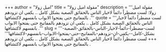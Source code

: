 +++
author = "اميل زولا"
title = "مقولة اميل زولا"
description = '''مقولة اميل زولا: لست مضطراً دائماً لاخبار الناس بالحقائق الصعبة بشكل كامل .. يكفي ان تزودهم بالمفاتيح حتى يفتحوا الابواب بانفسهم لاكتشافها .'''
quote = '''لست مضطراً دائماً لاخبار الناس بالحقائق الصعبة بشكل كامل .. يكفي ان تزودهم بالمفاتيح حتى يفتحوا الابواب بانفسهم لاكتشافها .'''
slug = '''لست-مضطراً-دائماً-لاخبار-الناس-بالحقائق-الصعبة-بشكل-كامل--يكفي-ان-تزودهم-بالمفاتيح-حتى-يفتحوا-الابواب-بانفسهم-لاكتشافها'''
+++
لست مضطراً دائماً لاخبار الناس بالحقائق الصعبة بشكل كامل .. يكفي ان تزودهم بالمفاتيح حتى يفتحوا الابواب بانفسهم لاكتشافها .
